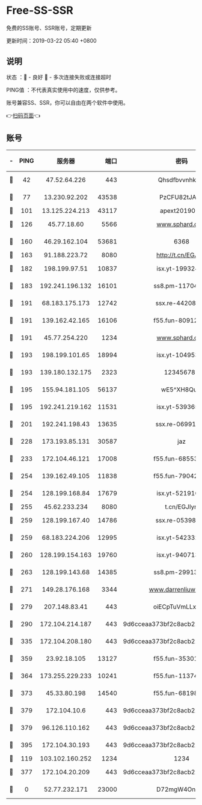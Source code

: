 # Free-SS-SSR

免费的SS账号、SSR账号，定期更新

更新时间：2019-03-22 05:40 +0800

## 说明

状态     ：🙂 - 良好 🙁 - 多次连接失败或连接超时

PING值   ：不代表真实使用中的速度，仅供参考。

账号兼容SS、SSR，你可以自由在两个软件中使用。

👉[扫码页面](https://liesauer.github.io/Free-SS-SSR/)👈

## 账号

|-|PING|服务器|端口|密码|加密方式|区域|
|:----:|:----:|:-----:|-----:|:----:|:----:|:----:|
|🙂|42|47.52.64.226|443|Qhsdfbvvnhkm1|aes-256-cfb|HK|
|🙂|77|13.230.92.202|43538|PzCFU82tJAdZ|aes-256-cfb|JP|
|🙂|101|13.125.224.213|43117|apext2019005|chacha20|KR|
|🙂|126|45.77.18.60|5566|www.sphard.com|aes-256-cfb|JP|
|🙂|160|46.29.162.104|53681|6368|aes-256-ctr|RU|
|🙂|163|91.188.223.72|8080|http://t.cn/EGJIyrl|rc4-md5|RU|
|🙂|182|198.199.97.51|10837|isx.yt-19932422|aes-256-cfb|US|
|🙂|183|192.241.196.132|16101|ss8.pm-11704063|aes-256-cfb|US|
|🙂|191|68.183.175.173|12742|ssx.re-44208034|aes-256-cfb|US|
|🙂|191|139.162.42.165|16106|f55.fun-80912227|aes-256-cfb|SG|
|🙂|191|45.77.254.220|1234|www.sphard.com|aes-256-cfb|SG|
|🙂|193|198.199.101.65|18994|isx.yt-10495356|aes-256-cfb|US|
|🙂|193|139.180.132.175|2323|123456789|aes-256-cfb|SG|
|🙂|195|155.94.181.105|56137|wE5^XH8Quw|aes-256-cfb|US|
|🙂|195|192.241.219.162|11531|isx.yt-53936581|aes-256-cfb|US|
|🙂|201|192.241.198.43|13635|ssx.re-06991700|aes-256-cfb|US|
|🙂|228|173.193.85.131|30587|jaz|aes-256-cfb|US|
|🙂|233|172.104.46.121|17008|f55.fun-68553317|aes-256-cfb|SG|
|🙂|254|139.162.49.105|11838|f55.fun-79042752|aes-256-cfb|SG|
|🙂|254|128.199.168.84|17679|isx.yt-52191057|aes-256-cfb|SG|
|🙂|255|45.62.233.234|8080|t.cn/EGJIyrl|rc4-md5|CA|
|🙂|259|128.199.167.40|14786|ssx.re-05398276|aes-256-cfb|SG|
|🙂|259|68.183.224.206|12995|isx.yt-54233279|aes-256-cfb|SG|
|🙂|260|128.199.154.163|19760|isx.yt-94071337|aes-256-cfb|SG|
|🙂|263|128.199.143.68|14385|ss8.pm-29913305|aes-256-cfb|SG|
|🙂|271|149.28.176.168|3344|www.darrenliuwei.com|aes-256-cfb|AU|
|🙂|279|207.148.83.41|443|oiECpTuVmLLxk4Ts|aes-256-cfb|AU|
|🙂|290|172.104.214.187|443|9d6cceaa373bf2c8acb22e60b6a58be6|aes-256-cfb|US|
|🙂|335|172.104.208.180|443|9d6cceaa373bf2c8acb22e60b6a58be6|aes-256-cfb|US|
|🙂|359|23.92.18.105|13127|f55.fun-35301469|aes-256-cfb|US|
|🙂|364|173.255.229.233|10241|f55.fun-11374473|aes-256-cfb|US|
|🙂|373|45.33.80.198|14540|f55.fun-68198549|aes-256-cfb|US|
|🙂|379|172.104.10.6|443|9d6cceaa373bf2c8acb22e60b6a58be6|aes-256-cfb|US|
|🙂|379|96.126.110.162|443|9d6cceaa373bf2c8acb22e60b6a58be6|aes-256-cfb|US|
|🙂|395|172.104.30.193|443|9d6cceaa373bf2c8acb22e60b6a58be6|aes-256-cfb|US|
|🙂|119|103.102.160.252|1234|1234|rc4-md5|JP|
|🙂|377|172.104.20.209|443|9d6cceaa373bf2c8acb22e60b6a58be6|aes-256-cfb|US|
|🙁|0|52.77.232.171|23000|D72mgW4OnJDc|aes-256-cfb|SG|
